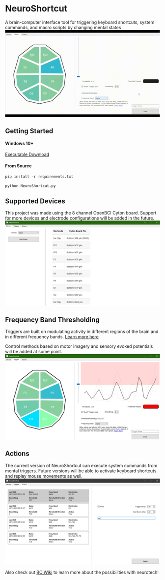 # NeuroShortcut
A brain-computer interface tool for triggering keyboard shortcuts, system commands, and macro scripts by changing mental states
![Screen Recording](assets/screenrecording.gif)
## Getting Started
#### Windows 10+
[Executable Download](https://github.com/lan-party/NeuroShortcut/releases/download/v0.0.0/NeuroShortcut.zip)
#### From Source
```
pip install -r requirements.txt
```
```
python NeuroShortcut.py
```
## Supported Devices
This project was made using the 8 channel OpenBCI Cyton board. Support for more devices and electrode configurations will be added in the future.
![Screenshot 1](assets/screenshot1.png)
## Frequency Band Thresholding
Triggers are built on modulating activity in different regions of the brain and in different frequency bands. [Learn more here](https://mentalhealthdaily.com/2014/04/15/5-types-of-brain-waves-frequencies-gamma-beta-alpha-theta-delta/)

Control methods based on motor imagery and sensory evoked potentials will be added at some point.
![Screenshot 2](assets/screenshot2.png)
## Actions
The current version of NeuroShortcut can execute system commands from mental triggers. Future versions will be able to activate keyboard shortcuts and replay mouse movements as well.
![Screenshot 3](assets/screenshot3.png)

Also check out [BCIWiki](https://bciwiki.org) to learn more about the possibilities with neurotech!
